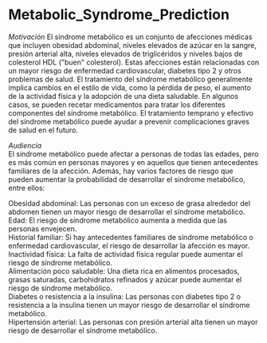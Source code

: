 # Metabolic_Syndrome_Prediction
*Motivación*
El síndrome metabólico es un conjunto de afecciones médicas que incluyen obesidad abdominal, niveles elevados de azúcar en la sangre, presión arterial alta, niveles elevados de triglicéridos y niveles bajos de colesterol HDL ("buen" colesterol). Estas afecciones están relacionadas con un mayor riesgo de enfermedad cardiovascular, diabetes tipo 2 y otros problemas de salud.
El tratamiento del síndrome metabólico generalmente implica cambios en el estilo de vida, como la pérdida de peso, el aumento de la actividad física y la adopción de una dieta saludable. En algunos casos, se pueden recetar medicamentos para tratar los diferentes componentes del síndrome metabólico. El tratamiento temprano y efectivo del síndrome metabólico puede ayudar a prevenir complicaciones graves de salud en el futuro.  

*Audiencia*  
El síndrome metabólico puede afectar a personas de todas las edades, pero es más común en personas mayores y en aquellos que tienen antecedentes familiares de la afección. Además, hay varios factores de riesgo que pueden aumentar la probabilidad de desarrollar el síndrome metabólico, entre ellos:  

Obesidad abdominal: Las personas con un exceso de grasa alrededor del abdomen tienen un mayor riesgo de desarrollar el síndrome metabólico.  
Edad: El riesgo de síndrome metabólico aumenta a medida que las personas envejecen.  
Historial familiar: Si hay antecedentes familiares de síndrome metabólico o enfermedad cardiovascular, el riesgo de desarrollar la afección es mayor.  
Inactividad física: La falta de actividad física regular puede aumentar el riesgo de síndrome metabólico.  
Alimentación poco saludable: Una dieta rica en alimentos procesados, grasas saturadas, carbohidratos refinados y azúcar puede aumentar el riesgo de síndrome metabólico.  
Diabetes o resistencia a la insulina: Las personas con diabetes tipo 2 o resistencia a la insulina tienen un mayor riesgo de desarrollar el síndrome metabólico.  
Hipertensión arterial: Las personas con presión arterial alta tienen un mayor riesgo de desarrollar el síndrome metabólico.  
